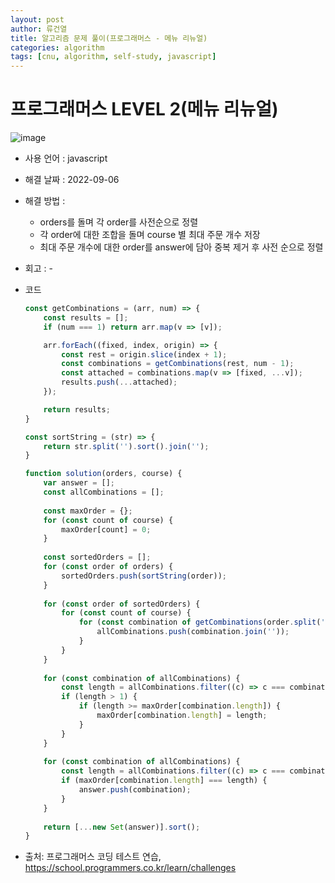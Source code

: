 ```yaml
---
layout: post
author: 류건열
title: 알고리즘 문제 풀이(프로그래머스 - 메뉴 리뉴얼)
categories: algorithm
tags: [cnu, algorithm, self-study, javascript]
---
```


# 프로그래머스 LEVEL 2(메뉴 리뉴얼)

  ![image](https://user-images.githubusercontent.com/34560965/188555354-ec1a6fe0-0aa1-430f-83ad-af89537743f6.png)

  - 사용 언어 : javascript

  - 해결 날짜 : 2022-09-06

  - 해결 방법 :

    - orders를 돌며 각 order를 사전순으로 정렬
    - 각 order에 대한 조합을 돌며 course 별 최대 주문 개수 저장
    - 최대 주문 개수에 대한 order를 answer에 담아 중복 제거 후 사전 순으로 정렬

  - 회고 : -

  - 코드

    ```javascript
    const getCombinations = (arr, num) => {
        const results = [];
        if (num === 1) return arr.map(v => [v]);

        arr.forEach((fixed, index, origin) => {
            const rest = origin.slice(index + 1);
            const combinations = getCombinations(rest, num - 1);
            const attached = combinations.map(v => [fixed, ...v]);
            results.push(...attached);
        });

        return results;
    }

    const sortString = (str) => {
        return str.split('').sort().join('');
    }

    function solution(orders, course) {
        var answer = [];
        const allCombinations = [];
        
        const maxOrder = {};
        for (const count of course) {
            maxOrder[count] = 0;
        }
        
        const sortedOrders = [];
        for (const order of orders) {
            sortedOrders.push(sortString(order));
        }
        
        for (const order of sortedOrders) {
            for (const count of course) {
                for (const combination of getCombinations(order.split(''), count)) {
                    allCombinations.push(combination.join('')); 
                }
            }
        }
        
        for (const combination of allCombinations) {
            const length = allCombinations.filter((c) => c === combination).length;
            if (length > 1) {
                if (length >= maxOrder[combination.length]) {
                    maxOrder[combination.length] = length;
                }
            }
        }
        
        for (const combination of allCombinations) {
            const length = allCombinations.filter((c) => c === combination).length;
            if (maxOrder[combination.length] === length) {
                answer.push(combination);
            }
        }
        
        return [...new Set(answer)].sort();
    }
    ```
    
  - 출처: 프로그래머스 코딩 테스트 연습, https://school.programmers.co.kr/learn/challenges

